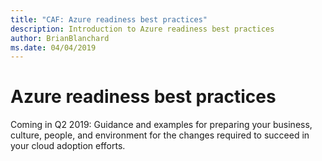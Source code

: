```yaml
---
title: "CAF: Azure readiness best practices"
description: Introduction to Azure readiness best practices
author: BrianBlanchard
ms.date: 04/04/2019
---
```


# Azure readiness best practices

Coming in Q2 2019: Guidance and examples for preparing your business, culture, people, and environment for the changes required to succeed in your cloud adoption efforts.